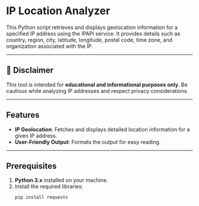 # IP Location Analyzer

This Python script retrieves and displays geolocation information for a specified IP address using the IPAPI service. It provides details such as country, region, city, latitude, longitude, postal code, time zone, and organization associated with the IP.

---

## 🚨 Disclaimer

This tool is intended for **educational and informational purposes only**. Be cautious while analyzing IP addresses and respect privacy considerations.

---

## Features

- **IP Geolocation**: Fetches and displays detailed location information for a given IP address.
- **User-Friendly Output**: Formats the output for easy reading.

---

## Prerequisites

1. **Python 3.x** installed on your machine.
2. Install the required libraries:
   ```bash
   pip install requests
